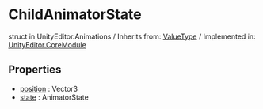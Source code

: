 # ChildAnimatorState
struct in UnityEditor.Animations
 / Inherits from: <a href="https://docs.unity3d.com/6000.2/Documentation/ScriptReference/ValueType.html">ValueType</a> / Implemented in: <a href="https://docs.unity3d.com/6000.2/Documentation/ScriptReference/UnityEditor.CoreModule.html">UnityEditor.CoreModule</a>

## Properties
- <a href="https://docs.unity3d.com/6000.2/Documentation/ScriptReference/ChildAnimatorState-position.html">position</a> : Vector3
- <a href="https://docs.unity3d.com/6000.2/Documentation/ScriptReference/ChildAnimatorState-state.html">state</a> : AnimatorState
